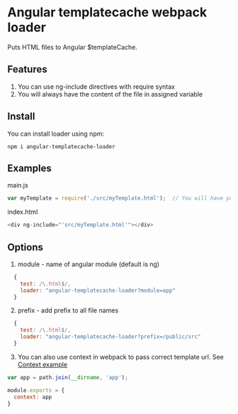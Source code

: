 # Angular templatecache webpack loader

Puts HTML files to Angular $templateCache.


## Features
1. You can use ng-include directives with require syntax
2. You will always have the content of the file in assigned variable

## Install

You can install loader using npm:
```shell
npm i angular-templatecache-loader
```

## Examples

main.js
```javascript
var myTemplate = require('./src/myTemplate.html');  // You will have your template in myTemplate variable
```

index.html
```javascript
<div ng-include="'src/myTemplate.html'"></div>
```

## Options

1. module - name of angular module (default is ng)

```javascript
  {
    test: /\.html$/,
    loader: "angular-templatecache-loader?module=app"
  }
```

2. prefix - add prefix to all file names

```javascript
  {
    test: /\.html$/,
    loader: "angular-templatecache-loader?prefix=/public/src"
  }
```

3. You can also use context in webpack to pass correct template url. See [Context example](https://github.com/EJIqpEP/angular-templatecache-loader/tree/master/examples/context)

```javascript
var app = path.join(__dirname, 'app');

module.exports = {
  context: app
}
```